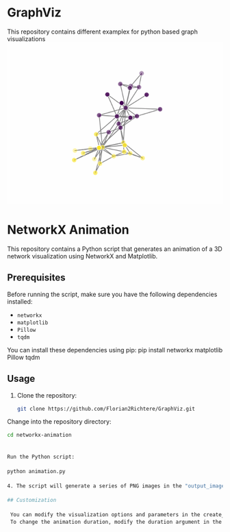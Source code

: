 # GraphViz
This repository contains different examplex for python based graph visualizations
![Graph](Graphs/animation.gif?raw=true)
# NetworkX Animation

This repository contains a Python script that generates an animation of a 3D network visualization using NetworkX and Matplotlib.

## Prerequisites

Before running the script, make sure you have the following dependencies installed:

- `networkx`
- `matplotlib`
- `Pillow`
- `tqdm`

You can install these dependencies using pip:
pip install networkx matplotlib Pillow tqdm


## Usage

1. Clone the repository:

   ```bash
   git clone https://github.com/Florian2Richtere/GraphViz.git

Change into the repository directory:

   ```bash
   cd networkx-animation


Run the Python script:
   
   python animation.py

4. The script will generate a series of PNG images in the "output_images" directory and then create an animated GIF named animation.gif.

## Customization

    You can modify the visualization options and parameters in the create_axes and _format_axes functions to adjust the appearance of the 3D network plot.
    To change the animation duration, modify the duration argument in the images[0].save() function.




